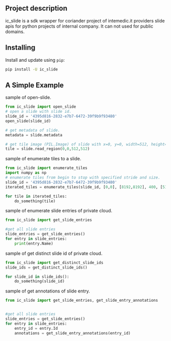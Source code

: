 ## Project description

ic_slide is a sdk wrapper for coriander project of intemedic.it providers slide apis for python projects of internal company. It can not used for public domains.

## Installing

Install and update using `pip`:

```bash
pip install -U ic_slide
```

## A Simple Example

sample of open-slide.

```python
from ic_slide import open_slide
# open a slide with slide id.
slide_id = '4395d816-2832-e7b7-6472-39f9b9f93480'
open_slide(slide_id)

# get metadata of slide.
metadata = slide.metadata

# get tile image (PIL.Image) of slide with x=0, y=0, width=512, height=512
tile = slide.read_region(0,0,512,512)
```

sample of enumerate tiles to a slide.

```python
from ic_slide import enumerate_tiles
import numpy as np
# enumerate tiles from begin to stop with specified stride and size.
slide_id = '4395d816-2832-e7b7-6472-39f9b9f93480'
iterated_tiles = enumerate_tiles(slide_id, [0,0], [8192,8192], 400, [512,512])

for tile in iterated_tiles:
    do_something(tile)
```

sample of enumerate slide entries of private cloud.

```python
from ic_slide import get_slide_entries

#get all slide entries
slide_entries = get_slide_entries()
for entry in slide_entries:
    print(entry.Name)

```

sample of get distinct slide id of private cloud.

```python
from ic_slide import get_distinct_slide_ids
slide_ids = get_distinct_slide_ids()

for slide_id in slide_ids():
    do_something(slide_id)
```

sample of get annotations of slide entry.

```python
from ic_slide import get_slide_entries, get_slide_entry_annotations


#get all slide entries
slide_entries = get_slide_entries()
for entry in slide_entries:
    entry_id = entry.Id
    annotations = get_slide_entry_annotations(entry_id)
```

